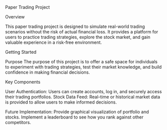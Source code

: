 Paper Trading Project 

Overview

This paper trading project is designed to simulate real-world trading scenarios without the risk of actual financial loss. It provides a platform for users to practice trading strategies, explore the stock market, and gain valuable experience in a risk-free environment.

Getting Started

Purpose
The purpose of this project is to offer a safe space for individuals to experiment with trading strategies, test their market knowledge, and build confidence in making financial decisions.

Key Components

User Authentication: Users can create accounts, log in, and securely access their trading portfolios.
Stock Data Feed: Real-time or historical market data is provided to allow users to make informed decisions.

Future Implementation:
Provide graphical visualization of portfolio and stocks.
Implement a leaderboard to see how you rank against other competitors.
